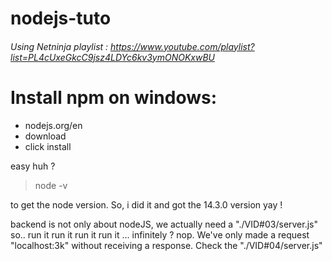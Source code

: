 # nodejs-tuto
###### Using Netninja playlist : https://www.youtube.com/playlist?list=PL4cUxeGkcC9jsz4LDYc6kv3ymONOKxwBU

# Install npm on windows:
- nodejs.org/en
- download
- click install 

easy huh ?
> node -v

to get the node version.
So, i did it and got the 14.3.0 version yay !

backend is not only about nodeJS, we actually need a "./VID#03/server.js"
so.. run it run it run it run it ... infinitely ? nop.
We've only made a request "localhost:3k" without receiving a response.
Check the "./VID#04/server.js"